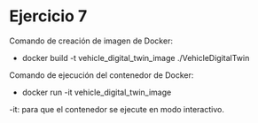 # Ejercicio 7

Comando de creación de imagen de Docker:   
- docker build -t vehicle_digital_twin_image ./VehicleDigitalTwin  

Comando de ejecución del contenedor de Docker:   
- docker run -it vehicle_digital_twin_image   

-it: para que el contenedor se ejecute en modo interactivo.